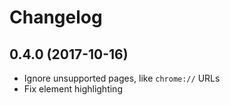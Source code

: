 # Changelog

## 0.4.0 (2017-10-16)

* Ignore unsupported pages, like `chrome://` URLs
* Fix element highlighting

